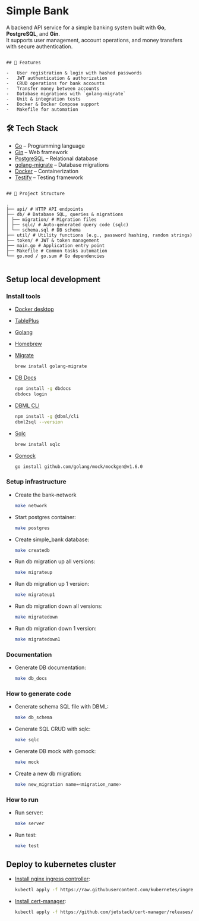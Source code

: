 # Simple Bank

A backend API service for a simple banking system built with **Go**, **PostgreSQL**, and **Gin**.  
It supports user management, account operations, and money transfers with secure authentication.

```

## 🚀 Features

-   User registration & login with hashed passwords
-   JWT authentication & authorization
-   CRUD operations for bank accounts
-   Transfer money between accounts
-   Database migrations with `golang-migrate`
-   Unit & integration tests
-   Docker & Docker Compose support
-   Makefile for automation

```

## 🛠️ Tech Stack

-   [Go](https://golang.org/) – Programming language
-   [Gin](https://github.com/gin-gonic/gin) – Web framework
-   [PostgreSQL](https://www.postgresql.org/) – Relational database
-   [golang-migrate](https://github.com/golang-migrate/migrate) – Database migrations
-   [Docker](https://www.docker.com/) – Containerization
-   [Testify](https://github.com/stretchr/testify) – Testing framework

```

## 📂 Project Structure

.
├── api/ # HTTP API endpoints
├── db/ # Database SQL, queries & migrations
│ ├── migration/ # Migration files
│ ├── sqlc/ # Auto-generated query code (sqlc)
│ └── schema.sql # DB schema
├── util/ # Utility functions (e.g., password hashing, random strings)
├── token/ # JWT & token management
├── main.go # Application entry point
├── Makefile # Common tasks automation
└── go.mod / go.sum # Go dependencies


```

## Setup local development

### Install tools

- [Docker desktop](https://www.docker.com/products/docker-desktop)
- [TablePlus](https://tableplus.com/)
- [Golang](https://golang.org/)
- [Homebrew](https://brew.sh/)
- [Migrate](https://github.com/golang-migrate/migrate/tree/master/cmd/migrate)

  ```bash
  brew install golang-migrate
  ```

- [DB Docs](https://dbdocs.io/docs)

  ```bash
  npm install -g dbdocs
  dbdocs login
  ```

- [DBML CLI](https://www.dbml.org/cli/#installation)

  ```bash
  npm install -g @dbml/cli
  dbml2sql --version
  ```

- [Sqlc](https://github.com/kyleconroy/sqlc#installation)

  ```bash
  brew install sqlc
  ```

- [Gomock](https://github.com/golang/mock)

  ```bash
  go install github.com/golang/mock/mockgen@v1.6.0
  ```

### Setup infrastructure

- Create the bank-network

  ```bash
  make network
  ```

- Start postgres container:

  ```bash
  make postgres
  ```

- Create simple_bank database:

  ```bash
  make createdb
  ```

- Run db migration up all versions:

  ```bash
  make migrateup
  ```

- Run db migration up 1 version:

  ```bash
  make migrateup1
  ```

- Run db migration down all versions:

  ```bash
  make migratedown
  ```

- Run db migration down 1 version:

  ```bash
  make migratedown1
  ```

### Documentation

- Generate DB documentation:

  ```bash
  make db_docs
  ```

### How to generate code

- Generate schema SQL file with DBML:

  ```bash
  make db_schema
  ```

- Generate SQL CRUD with sqlc:

  ```bash
  make sqlc
  ```

- Generate DB mock with gomock:

  ```bash
  make mock
  ```

- Create a new db migration:

  ```bash
  make new_migration name=<migration_name>
  ```

### How to run

- Run server:

  ```bash
  make server
  ```

- Run test:

  ```bash
  make test
  ```

## Deploy to kubernetes cluster

- [Install nginx ingress controller](https://kubernetes.github.io/ingress-nginx/deploy/#aws):

  ```bash
  kubectl apply -f https://raw.githubusercontent.com/kubernetes/ingress-nginx/controller-v0.48.1/deploy/static/provider/aws/deploy.yaml
  ```

- [Install cert-manager](https://cert-manager.io/docs/installation/kubernetes/):

  ```bash
  kubectl apply -f https://github.com/jetstack/cert-manager/releases/download/v1.4.0/cert-manager.yaml
  ```
